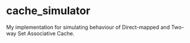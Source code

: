 # cache_simulator
My implementation for simulating behaviour of Direct-mapped and Two-way Set Associative Cache.
